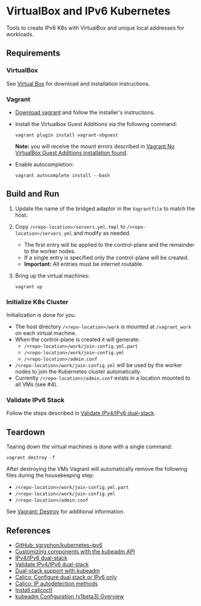 # VirtualBox and IPv6 Kubernetes

Tools to create IPv6 K8s with VirtualBox and unique local addresses for workloads.

## Requirements

### VirtualBox

See [Virtual Box](https://www.virtualbox.org/) for download and installation instructions.

### Vagrant

* [Download vagrant](https://www.vagrantup.com/downloads) and follow the installer's instructions.
* Install the Virtualbox Guest Additions via the following command:

  ```shell
  vagrant plugin install vagrant-vbguest
  ```

  **Note:** you will receive the mount errors described in [Vagrant No VirtualBox Guest Additions installation found](https://www.devopsroles.com/vagrant-no-virtualbox-guest-additions-installation-found-fixed/).
* Enable autocompletion:

  ```shell
  vagrant autocomplete install --bash
  ```
  
## Build and Run

1. Update the name of the bridged adaptor in the `Vagrantfile` to match the host.
2. Copy `/<repo-location>/servers.yml.tmpl` to `/<repo-location>/servers.yml` and modify as needed.
   * The first entry will be applied to the control-plane and the remainder to the worker nodes.
   * If a single entry is specified only the control-plane will be created.
   * **Important:** All entries must be internet routable.
3. Bring up the virtual machines:

   ```shell
   vagrant up
   ```

### Initialize K8s Cluster

Initialization is done for you.

* The host directory `/<repo-location>/work` is mounted at `/vagrant_work` on each virtual machine.
* When the control-plane is created it will generate:
  * `/<repo-location>/work/join-config.yml.part`
  * `/<repo-location>/work/join-config.yml`
  * `/<repo-location>/admin.conf`
* `/<repo-location>/work/join-config.yml` will be used by the worker nodes to join the Kubernetes cluster automatically.
* Currently `/<repo-location>/admin.conf` exists in a location mounted to all VMs (see #4).

### Validate IPv6 Stack

Follow the steps described in [Validate IPv4/IPv6 dual-stack](https://kubernetes.io/docs/tasks/network/validate-dual-stack/).

## Teardown

Tearing down the virtual machines is done with a single command:

```shell
vagrant destroy -f
```

After destroying the VMs Vagrant will automatically remove the following files during the housekeeping step:
* `/<repo-location>/work/join-config.yml.part`
* `/<repo-location>/work/join-config.yml`
* `/<repo-location>/admin.conf`

See [Vagrant: Destroy](https://www.vagrantup.com/docs/cli/destroy) for additional information.

## References

* [GitHub: sgryphon/kubernetes-ipv6 ](https://github.com/sgryphon/kubernetes-ipv6)
* [Customizing components with the kubeadm API](https://kubernetes.io/docs/setup/production-environment/tools/kubeadm/control-plane-flags/)
* [IPv4/IPv6 dual-stack](https://kubernetes.io/docs/concepts/services-networking/dual-stack/#enable-ipv4-ipv6-dual-stack)
* [Validate IPv4/IPv6 dual-stack](https://kubernetes.io/docs/tasks/network/validate-dual-stack/)
* [Dual-stack support with kubeadm](https://kubernetes.io/docs/setup/production-environment/tools/kubeadm/dual-stack-support/)
* [Calico: Configure dual stack or IPv6 only](https://projectcalico.docs.tigera.io/networking/ipv6)
* [Calico: IP autodetection methods](https://projectcalico.docs.tigera.io/reference/node/configuration#ip-autodetection-methods)
* [Install calicoctl](https://projectcalico.docs.tigera.io/maintenance/clis/calicoctl/install)
* [kubeadm Configuration (v1beta3) Overview](https://kubernetes.io/docs/reference/config-api/kubeadm-config.v1beta3/)